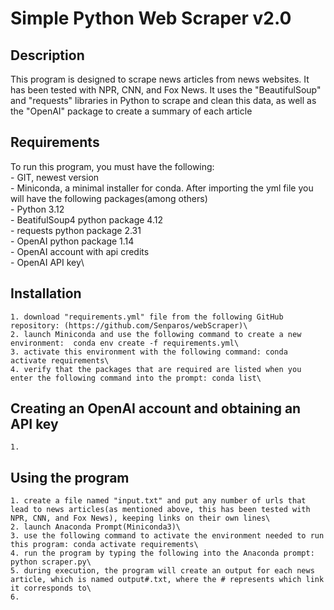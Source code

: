 # Simple Python Web Scraper v2.0

## Description

This program is designed to scrape news articles from news websites. It has been tested with NPR, CNN, and Fox News. It uses the "BeautifulSoup" and "requests" libraries in Python to scrape and clean this data, as well as the "OpenAI" package to create a summary of each article

## Requirements

To run this program, you must have the following:\
    - GIT, newest version\
    - Miniconda, a minimal installer for conda. After importing the yml file you will have the following packages(among others)\
        - Python 3.12\
        - BeatifulSoup4 python package 4.12\
        - requests python package 2.31\
        - OpenAI python package 1.14\
        - OpenAI account with api credits\
        - OpenAI API key\

## Installation

    1. download "requirements.yml" file from the following GitHub repository: (https://github.com/Senparos/webScraper)\
    2. launch Miniconda and use the following command to create a new environment:  conda env create -f requirements.yml\
    3. activate this environment with the following command: conda activate requirements\
    4. verify that the packages that are required are listed when you enter the following command into the prompt: conda list\

## Creating an OpenAI account and obtaining an API key

    1. 


## Using the program

    1. create a file named "input.txt" and put any number of urls that lead to news articles(as mentioned above, this has been tested with NPR, CNN, and Fox News), keeping links on their own lines\
    2. launch Anaconda Prompt(Miniconda3)\
    3. use the following command to activate the environment needed to run this program: conda activate requirements\
    4. run the program by typing the following into the Anaconda prompt: python scraper.py\
    5. during execution, the program will create an output for each news article, which is named output#.txt, where the # represents which link it corresponds to\
    6. 
